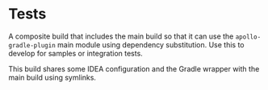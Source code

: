# Tests

A composite build that includes the main build so that it can use the `apollo-gradle-plugin` main module using dependency substitution. Use this to develop for samples or integration tests.

This build shares some IDEA configuration and the Gradle wrapper with the main build using symlinks.